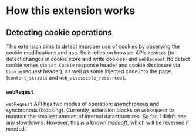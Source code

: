 # How this extension works

## Detecting cookie operations

This extension aims to detect improper use of cookies by observing 
the cookie modifications and use. So it relies on browser APIs 
`cookies` (to detect changes in cookie store and write cookies) and 
`webRequest` (to detect cookie writes via `Set-Cookie` response header 
and cookie disclosure via `Cookie` request header), as well as some 
injected code into the page (`content_scripts` and `web_accessible_resources`).

### `webRequst`

`webRequest` API has two modes of operation: asynchronous and 
synchronous (blocking). Currently, extension blocks on `webRequest` 
to maintain the smallest amount of internal datastructures. So far, 
I didn't see any slowdowns. However, this is a known *tradeoff*, 
which will be reversed if needed.